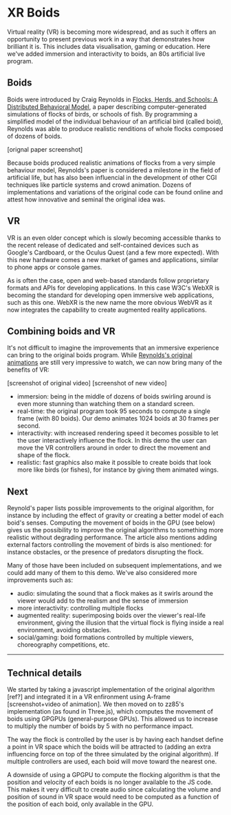 # XR Boids

Virtual reality (VR) is becoming more widespread, and as such it offers an opportunity to present previous work in a way that demonstrates how brilliant it is. This includes data visualisation, gaming or education. Here we've added immersion and interactivity to boids, an 80s artificial live program.

## Boids

Boids were introduced by Craig Reynolds in [Flocks, Herds, and Schools: A Distributed Behavioral Model](https://graphics.stanford.edu/courses/cs448-01-spring/papers/reynolds.pdf), a paper describing computer-generated simulations of flocks of birds, or schools of fish. By programming a simplified model of the individual behaviour of an artificial bird (called boid), Reynolds was able to produce realistic renditions of whole flocks composed of dozens of boids.

[orignal paper screenshot]

Because boids produced realistic animations of flocks from a very simple behaviour model, Reynolds's paper is considered a milestone in the field of artificial life, but has also been influencial in the development of other CGI techniques like particle systems and crowd animation. Dozens of implementations and variations of the original code can be found online and attest how innovative and seminal the original idea was.

## VR

VR is an even older concept which is slowly becoming accessible thanks to the recent release of dedicated and self-contained devices such as Google's Cardboard, or the Oculus Quest (and a few more expected). With this new hardware comes a new market of games and applications, similar to phone apps or console games.

As is often the case, open and web-based standards follow proprietary formats and APIs for developing applications. In this case W3C's WebXR is becoming the standard for developing open immersive web applications, such as this one. WebXR is the new name the more obvious WebVR as it now integrates the capability to create augmented reality applications.


## Combining boids and VR

It's not difficult to imagine the improvements that an immersive experience can bring to the original boids program. While [Reynolds's original animations](https://www.youtube.com/watch?v=86iQiV3-3IA) are still very impressive to watch, we can now bring many of the benefits of VR:

[screenshot of original video] [screenshot of new video]

- immersion: being in the middle of dozens of boids swirling around is even more stunning than watching them on a standard screen.
- real-time: the original program took 95 seconds to compute a single frame (with 80 boids). Our demo animates 1024 boids at 30 frames per second.
- interactivity: with increased rendering speed it becomes possible to let the user interactively influence the flock. In this demo the user can move the VR controllers around in order to direct the movement and shape of the flock.
- realistic: fast graphics also make it possible to create boids that look more like birds (or fishes), for instance by giving them animated wings.


## Next

Reynold's paper lists possible improvements to the original algorithm, for instance by including the effect of gravity or creating a better model of each boid's senses. Computing the movement of boids in the GPU (see below) gives us the possibility to improve the original algorithms to something more realistic without degrading performance. The article also mentions adding external factors controlling the movement of birds is also mentioned: for instance obstacles, or the presence of predators disrupting the flock.

Many of those have been included on subsequent implementations, and we could add many of them to this demo. We've also considered more improvements such as:

- audio: simulating the sound that a flock makes as it swirls around the viewer would add to the realism and the sense of immersion
- more interactivity: controlling multiple flocks
- augmented reality: superimposing boids over the viewer's real-life environment, giving the illusion that the virtual flock is flying inside a real environment, avoiding obstacles.
- social/gaming: boid formations controlled by multiple viewers, choreography competitions, etc.

---

## Technical details

We started by taking a javascript implementation of the original algorithm [ref?] and integrated it in a VR enfironment using A-frame [screenshot+video of animation]. We then moved on to zz85's implementation (as found in Three.js), which computes the movement of boids using GPGPUs (general-purpose GPUs). This allowed us to increase to multiply the number of boids by 5 with no performance impact.

The way the flock is controlled by the user is by having each handset define a point in VR space which the boids will be attracted to (adding an extra influencing force on top of the three simulated by the original algorithm). If multiple controllers are used, each boid will move toward the nearest one.

A downside of using a GPGPU to compute the flocking algorithm is that the position and velocity of each boids is no longer available to the JS code. This makes it very difficult to create audio since calculating the volume and position of sound in VR space would need to be computed as a function of the position of each boid, only available in the GPU.
